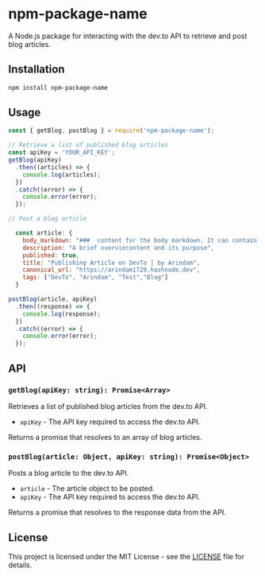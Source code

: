 # npm-package-name

A Node.js package for interacting with the dev.to API to retrieve and post blog articles.

## Installation

```bash
npm install npm-package-name
```

## Usage

```javascript
const { getBlog, postBlog } = require('npm-package-name');

// Retrieve a list of published blog articles
const apiKey = 'YOUR_API_KEY';
getBlog(apiKey)
  .then((articles) => {
    console.log(articles);
  })
  .catch((error) => {
    console.error(error);
  });

// Post a blog article

  const article: {
    body_markdown: "###  content for the body markdown. It can contain various details, sections, and formatting like headers, lists, and more.",
    description: "A brief overviecontent and its purpose",
    published: true,
    title: "Publishing Article on DevTo | by Arindam",
    canonical_url: "https://arindam1729.hashnode.dev",
    tags: ["DevTo", "Arindam", "Test","Blog"]
  }

postBlog(article, apiKey)
  .then((response) => {
    console.log(response);
  })
  .catch((error) => {
    console.error(error);
  });
```

## API

### `getBlog(apiKey: string): Promise<Array>`

Retrieves a list of published blog articles from the dev.to API.

- `apiKey` - The API key required to access the dev.to API.

Returns a promise that resolves to an array of blog articles.

### `postBlog(article: Object, apiKey: string): Promise<Object>`

Posts a blog article to the dev.to API.

- `article` - The article object to be posted.
- `apiKey` - The API key required to access the dev.to API.

Returns a promise that resolves to the response data from the API.

## License

This project is licensed under the MIT License - see the [LICENSE](LICENSE) file for details.
